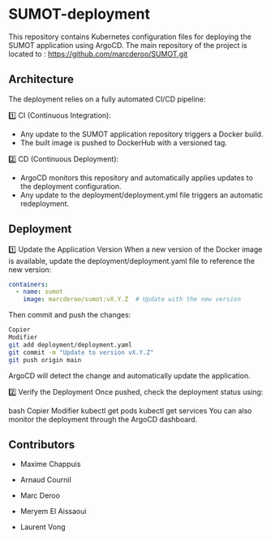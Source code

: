 # SUMOT-deployment

This repository contains Kubernetes configuration files for deploying the SUMOT application using ArgoCD.
The main repository of the project is located to : https://github.com/marcderoo/SUMOT.git

## Architecture
The deployment relies on a fully automated CI/CD pipeline:

1️⃣ CI (Continuous Integration):
- Any update to the SUMOT application repository triggers a Docker build.
- The built image is pushed to DockerHub with a versioned tag.

2️⃣ CD (Continuous Deployment):
- ArgoCD monitors this repository and automatically applies updates to the deployment configuration.
- Any update to the deployment/deployment.yml file triggers an automatic redeployment.

## Deployment
1️⃣ Update the Application Version
When a new version of the Docker image is available, update the deployment/deployment.yaml file to reference the new version:

```yaml
containers:
  - name: sumot
    image: marcderoo/sumot:vX.Y.Z  # Update with the new version
```

Then commit and push the changes:

```bash
Copier
Modifier
git add deployment/deployment.yaml
git commit -m "Update to version vX.Y.Z"
git push origin main
```
ArgoCD will detect the change and automatically update the application.

2️⃣ Verify the Deployment
Once pushed, check the deployment status using:

bash
Copier
Modifier
kubectl get pods
kubectl get services
You can also monitor the deployment through the ArgoCD dashboard.

## Contributors

- Maxime Chappuis

- Arnaud Cournil

- Marc Deroo

- Meryem El Aissaoui

- Laurent Vong
